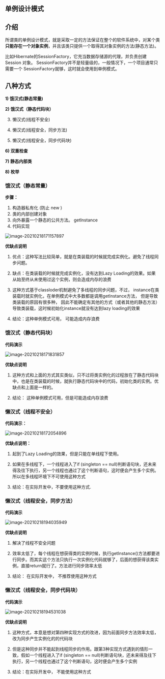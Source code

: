## 单例设计模式

## 介绍

所谓类的单例设计模式，就是采取一定的方法保证在整个的软件系统中，对某个类
**只能存在一个对象实例**，并且该类只提供一个取得其对象实例的方法(静态方法)。

比如Hibernate的SessionFactory，它充当数据存储源的代理，并负责创建Session
对象。 SessionFactory并不是轻量级的，一般情况下，一个项目通常只需要一个
SessionFactory就够，这时就会使用到单例模式。  

## 八种方式

**1) 饿汉式(静态常量)**

**2) 饿汉式（静态代码块）**

3) 懒汉式(线程不安全)

4) 懒汉式(线程安全，同步方法)

5) 懒汉式(线程安全，同步代码块)

**6) 双重检查**

**7) 静态内部类**

**8) 枚举**  



### 饿汉式（静态常量）

**步骤：**

1) 构造器私有化 (防止 new )
2) 类的内部创建对象
3) 向外暴露一个静态的公共方法。 getInstance
4) 代码实现  

![image-20210218171157897](C:\Users\Stefan\AppData\Roaming\Typora\typora-user-images\image-20210218171157897.png)

**优缺点说明**

1) 优点：这种写法比较简单，就是在类装载的时候就完成实例化。避免了线程同步问题。

2) 缺点：在类装载的时候就完成实例化，没有达到Lazy Loading的效果。如果从始至终从未使用过这个实例，则会造成内存的浪费

3) 这种方式基于classloder机制避免了多线程的同步问题，不过， instance在类装载时就实例化，在单例模式中大多数都是调用getInstance方法， 但是导致类装载的原因有很多种， 因此不能确定有其他的方式（或者其他的静态方法）导致类装载，这时候初始化instance就没有达到lazy loading的效果

4) 结论：这种单例模式可用， 可能造成内存浪费  



### 饿汉式（静态代码块）

**代码演示**

![image-20210218171831857](C:\Users\Stefan\AppData\Roaming\Typora\typora-user-images\image-20210218171831857.png)

**优缺点说明**

1) 这种方式和上面的方式其实类似，只不过将类实例化的过程放在了静态代码块中，也是在类装载的时候，就执行静态代码块中的代码，初始化类的实例。优缺点和上面是一样的。

2) 结论： 这种单例模式可用，但是可能造成内存浪费  



### 懒汉式（线程不安全）

**代码演示：**

![image-20210218172054896](C:\Users\Stefan\AppData\Roaming\Typora\typora-user-images\image-20210218172054896.png)

**优缺点说明：**

1) 起到了Lazy Loading的效果，但是只能在单线程下使用。

2) 如果在多线程下，一个线程进入了if (singleton == null)判断语句块，还未来得及往下执行，另一个线程也通过了这个判断语句，这时便会产生多个实例。所以在多线程环境下不可使用这种方式

3) 结论：在实际开发中，不要使用这种方式. 

###  懒汉式（线程安全，同步方法）

**代码演示**

![image-20210218194035949](C:\Users\Stefan\AppData\Roaming\Typora\typora-user-images\image-20210218194035949.png)

**优缺点说明**

1) 解决了线程不安全问题

2) 效率太低了，每个线程在想获得类的实例时候，执行getInstance()方法都要进行同步。而其实这个方法只执行一次实例化代码就够了，后面的想获得该类实例，直接return就行了。方法进行同步效率太低

3) 结论： 在实际开发中， 不推荐使用这种方式  

### 懒汉式（线程安全，同步代码块）

**代码演示**

![image-20210218194531038](C:\Users\Stefan\AppData\Roaming\Typora\typora-user-images\image-20210218194531038.png)

**优缺点说明**

1) 这种方式，本意是想对第四种实现方式的改进，因为前面同步方法效率太低，改为同步产生实例化的的代码块

2) 但是这种同步并不能起到线程同步的作用。跟第3种实现方式遇到的情形一致，假如一个线程进入了if (singleton == null)判断语句块，还未来得及往下执行，另一个线程也通过了这个判断语句，这时便会产生多个实例

3) 结论：在实际开发中， 不能使用这种方式  